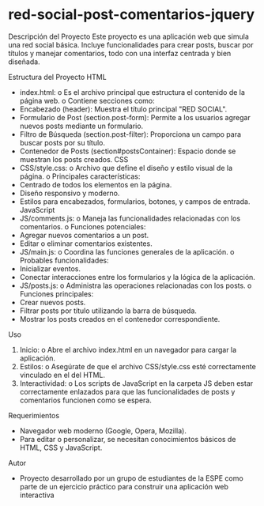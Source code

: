 # red-social-post-comentarios-jquery
Descripción del Proyecto
Este proyecto es una aplicación web que simula una red social básica. Incluye funcionalidades para crear posts, buscar por títulos y manejar comentarios, todo con una interfaz centrada y bien diseñada.

Estructura del Proyecto
HTML
* index.html:
o Es el archivo principal que estructura el contenido de la página web.
o Contiene secciones como:
* Encabezado (header): Muestra el título principal "RED SOCIAL".
* Formulario de Post (section.post-form): Permite a los usuarios agregar nuevos posts mediante un formulario.
* Filtro de Búsqueda (section.post-filter): Proporciona un campo para buscar posts por su título.
* Contenedor de Posts (section#postsContainer): Espacio donde se muestran los posts creados.
CSS
* CSS/style.css:
o Archivo que define el diseño y estilo visual de la página.
o Principales características:
* Centrado de todos los elementos en la página.
* Diseño responsivo y moderno.
* Estilos para encabezados, formularios, botones, y campos de entrada.
JavaScript
* JS/comments.js:
o Maneja las funcionalidades relacionadas con los comentarios.
o Funciones potenciales:
* Agregar nuevos comentarios a un post.
* Editar o eliminar comentarios existentes.
* JS/main.js:
o Coordina las funciones generales de la aplicación.
o Probables funcionalidades:
* Inicializar eventos.
* Conectar interacciones entre los formularios y la lógica de la aplicación.
* JS/posts.js:
o Administra las operaciones relacionadas con los posts.
o Funciones principales:
* Crear nuevos posts.
* Filtrar posts por título utilizando la barra de búsqueda.
* Mostrar los posts creados en el contenedor correspondiente.

Uso
1. Inicio:
o Abre el archivo index.html en un navegador para cargar la aplicación.
2. Estilos:
o Asegúrate de que el archivo CSS/style.css esté correctamente vinculado en el <head> del HTML.
3. Interactividad:
o Los scripts de JavaScript en la carpeta JS deben estar correctamente enlazados para que las funcionalidades de posts y comentarios funcionen como se espera.

Requerimientos
* Navegador web moderno (Google, Opera, Mozilla).
* Para editar o personalizar, se necesitan conocimientos básicos de HTML, CSS y JavaScript.

Autor
* Proyecto desarrollado por un grupo de estudiantes de la ESPE como parte de un ejercicio práctico para construir una aplicación web interactiva
